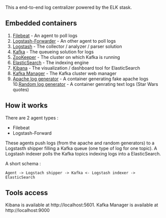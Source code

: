 This a end-to-end log centralizer powered by the ELK stask.

Embedded containers
-
 1. [Filebeat](https://www.elastic.co/products/beats/filebeat) - An agent to poll logs
 2. [Logstash-Forwarder](https://github.com/elastic/logstash-forwarder) - An other agent to poll logs
 3. [Logstash](https://www.elastic.co/products/logstash) - The collector / analyzer / parser solution
 4. [Kafka](http://kafka.apache.org) - The queueing solution for logs
 5. [ZooKeeper](https://zookeeper.apache.org/) - The cluster on which Kafka is running
 6. [ElasticSearch](https://www.elastic.co/products/elasticsearch) - The indexing engine
 7. [Kibana](https://www.elastic.co/products/kibana) - The visualization / dashboard tool for ElasticSearch
 8. [Kafka Manager](https://github.com/yahoo/kafka-manager) - The Kafka cluster web manager
 9. [Apache log generator](https://github.com/Febbweiss/docker-apache-log-generator) - A container generating fake apache logs
 10.[Random log generator](https://hub.docker.com/r/davidmccormick/random_log_generator) - A container genrating text logs (Star Wars quotes)

How it works
-
There are 2 agent types :

 - Filebeat
 - Logstash-Forward

These agents push logs (from the apache and random generators) to a Logstasth shipper filling a Kafka queue (one type of log for one topic). 
A Logstash indexer polls the Kafka topics indexing logs into a ElasticSearch.

A short schema :
```
Agent -> Logstach shipper -> Kafka <- Logstash indexer -> ElasticSearch
```

Tools access
-
Kibana is available at http://localhost:5601.
Kafka Manager is available at http://localhost:9000

 
